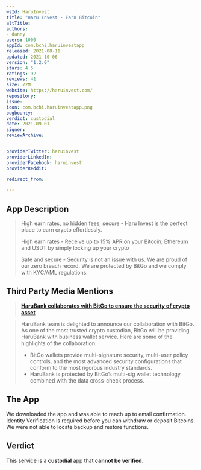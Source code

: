```yaml
---
wsId: HaruInvest
title: "Haru Invest - Earn Bitcoin"
altTitle:
authors:
- danny
users: 1000
appId: com.bchi.haruinvestapp
released: 2021-08-11
updated: 2021-10-06
version: "1.2.0"
stars: 4.5
ratings: 92
reviews: 41
size: 72M
website: https://haruinvest.com/
repository:
issue:
icon: com.bchi.haruinvestapp.png
bugbounty:
verdict: custodial
date: 2021-09-01
signer:
reviewArchive:


providerTwitter: haruinvest
providerLinkedIn:
providerFacebook: haruinvest
providerReddit:

redirect_from:

---
```



## App Description

> High earn rates, no hidden fees, secure - Haru Invest is the perfect place to earn crypto effortlessly.
>
> High earn rates - Receive up to 15% APR on your Bitcoin, Ethereum and USDT by simply locking up your crypto
>
> Safe and secure - Security is not an issue with us. We are proud of our zero breach record. We are protected by BitGo and we comply with KYC/AML regulations.

## Third Party Media Mentions

> **[HaruBank collaborates with BitGo to ensure the security of crypto asset](https://medium.com/haruinvest/harubank-collaborates-with-bitgo-to-ensure-the-security-of-crypto-asset-d5c22374a78)**

> HaruBank team is delighted to announce our collaboration with BitGo. As one of the most trusted crypto custodian, BitGo will be providing HaruBank with business wallet service.
Here are some of the highlights of the collaboration:
>
> - BitGo wallets provide multi-signature security, multi-user policy controls, and the most advanced security configurations that conform to the most rigorous industry standards.
> - HaruBank is protected by BitGo’s multi-sig wallet technology combined with the data cross-check process.

## The App

We downloaded the app and was able to reach up to email confirmation.
Identity Verification is required before you can withdraw or deposit Bitcoins.
We were not able to locate backup and restore functions.

## Verdict

This service is a **custodial** app that **cannot be verified**.
